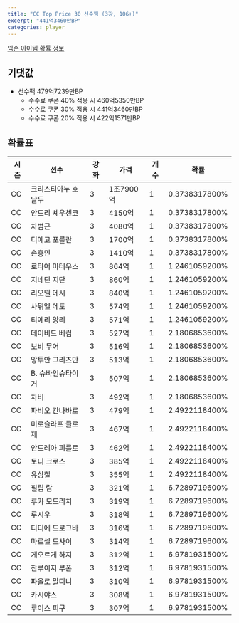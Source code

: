 ```yaml
---
title: "CC Top Price 30 선수팩 (3강, 106+)"
excerpt: "441억3460만BP"
categories: player
---
```

[넥슨 아이템 확률 정보](http://iteminfo.nexon.com/probability/fco?sn=7550)

## 기댓값
- 선수팩 479억7239만BP
  - 수수료 쿠폰 40% 적용 시 460억5350만BP
  - 수수료 쿠폰 30% 적용 시 441억3460만BP
  - 수수료 쿠폰 20% 적용 시 422억1571만BP


## 확률표

|시즌|선수|강화|가격|개수|확률|
|---|---|---|---|---|---|
|CC|크리스티아누 호날두|3|1조7900억|1|0.3738317800%|
|CC|안드리 셰우첸코|3|4150억|1|0.3738317800%|
|CC|차범근|3|4080억|1|0.3738317800%|
|CC|디에고 포를란|3|1700억|1|0.3738317800%|
|CC|손흥민|3|1410억|1|0.3738317800%|
|CC|로타어 마테우스|3|864억|1|1.2461059200%|
|CC|지네딘 지단|3|860억|1|1.2461059200%|
|CC|리오넬 메시|3|840억|1|1.2461059200%|
|CC|사뮈엘 에토|3|574억|1|1.2461059200%|
|CC|티에리 앙리|3|571억|1|1.2461059200%|
|CC|데이비드 베컴|3|527억|1|2.1806853600%|
|CC|보비 무어|3|516억|1|2.1806853600%|
|CC|앙투안 그리즈만|3|513억|1|2.1806853600%|
|CC|B. 슈바인슈타이거|3|507억|1|2.1806853600%|
|CC|차비|3|492억|1|2.1806853600%|
|CC|파비오 칸나바로|3|479억|1|2.4922118400%|
|CC|미로슬라프 클로제|3|467억|1|2.4922118400%|
|CC|안드레아 피를로|3|462억|1|2.4922118400%|
|CC|토니 크로스|3|385억|1|2.4922118400%|
|CC|유상철|3|355억|1|2.4922118400%|
|CC|필립 람|3|321억|1|6.7289719600%|
|CC|루카 모드리치|3|319억|1|6.7289719600%|
|CC|루시우|3|318억|1|6.7289719600%|
|CC|디디에 드로그바|3|316억|1|6.7289719600%|
|CC|마르셀 드사이|3|314억|1|6.7289719600%|
|CC|게오르게 하지|3|312억|1|6.9781931500%|
|CC|잔루이지 부폰|3|312억|1|6.9781931500%|
|CC|파올로 말디니|3|310억|1|6.9781931500%|
|CC|카시야스|3|308억|1|6.9781931500%|
|CC|루이스 피구|3|307억|1|6.9781931500%|
